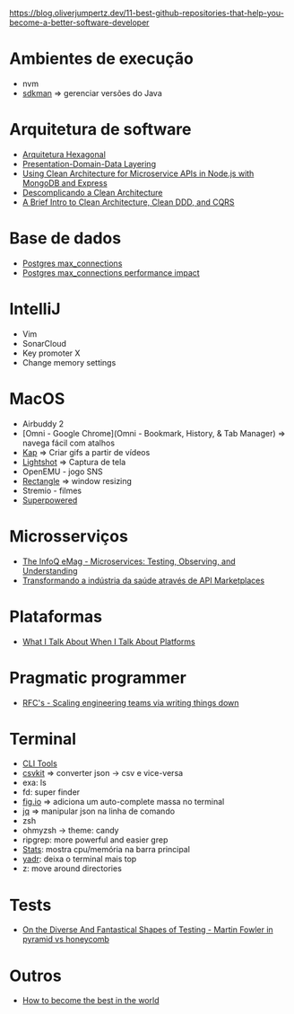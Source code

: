 https://blog.oliverjumpertz.dev/11-best-github-repositories-that-help-you-become-a-better-software-developer

# Ambientes de execução
- nvm
- [sdkman](https://sdkman.io/install) => gerenciar versões do Java

# Arquitetura de software
- [Arquitetura Hexagonal](https://blog.octo.com/en/hexagonal-architecture-three-principles-and-an-implementation-example/#comment-634858)
- [Presentation-Domain-Data Layering](https://martinfowler.com/bliki/PresentationDomainDataLayering.html)
- [Using Clean Architecture for Microservice APIs in Node.js with MongoDB and Express](https://www.youtube.com/watch?v=CnailTcJV_U&ab_channel=DevMastery)
- [Descomplicando a Clean Architecture](https://medium.com/luizalabs/descomplicando-a-clean-architecture-cf4dfc4a1ac6)
- [A Brief Intro to Clean Architecture, Clean DDD, and CQRS](https://medium.com/software-alchemy/a-brief-intro-to-clean-architecture-clean-ddd-and-cqrs-23243c3f31b3)

# Base de dados
- [Postgres max_connections](https://www.cybertec-postgresql.com/en/tuning-max_connections-in-postgresql/)
- [Postgres max_connections performance impact](https://www.cybertec-postgresql.com/en/max_connections-performance-impacts/)

# IntelliJ
- Vim
- SonarCloud
- Key promoter X
- Change memory settings

# MacOS
- Airbuddy 2
- [Omni - Google Chrome](Omni - Bookmark, History, & Tab Manager) => navega fácil com atalhos
- [Kap](https://getkap.co/) => Criar gifs a partir de vídeos
- [Lightshot](https://apps.apple.com/us/app/lightshot-screenshot/id526298438?mt=12) => Captura de tela
- OpenEMU - jogo SNS
- [Rectangle](https://formulae.brew.sh/cask/rectangle) => window resizing
- Stremio - filmes
- [Superpowered](https://superpowered.me/)

# Microsserviços
- [The InfoQ eMag - Microservices: Testing, Observing, and Understanding](https://www.infoq.com/minibooks/understanding-microservices/?itm_source=minibooks&itm_medium=link&itm_campaign=homepage)
- [Transformando a indústria da saúde através de API Marketplaces](https://www.infoq.com/br/articles/healthcare-API-marketplaces/?itm_source=infoq&itm_campaign=footer_links&itm_medium=footer_links_news_page)

# Plataformas
- [What I Talk About When I Talk About Platforms](https://martinfowler.com/articles/talk-about-platforms.html)

# Pragmatic programmer
- [RFC's - Scaling engineering teams via writing things down](https://blog.pragmaticengineer.com/scaling-engineering-teams-via-writing-things-down-rfcs/)

# Terminal
- [CLI Tools](https://medium.com/swlh/my-favorite-cli-tools-c2fa484cee52)
- [csvkit](https://github.com/wireservice/csvkit) => converter json -> csv e vice-versa
- exa: ls
- fd: super finder 
- [fig.io](https://fig.io/) => adiciona um auto-complete massa no terminal
- [jq](https://stedolan.github.io/jq/) => manipular json na linha de comando
- zsh
- ohmyzsh -> theme: candy
- ripgrep: more powerful and easier grep
- [Stats](https://github.com/exelban/stats): mostra cpu/memória na barra principal
- [yadr](https://github.com/skwp/dotfiles): deixa o terminal mais top
- z: move around directories

# Tests
- [On the Diverse And Fantastical Shapes of Testing - Martin Fowler in pyramid vs honeycomb](https://martinfowler.com/articles/2021-test-shapes.html)

# Outros
- [How to become the best in the world](https://unchartedterritories.tomaspueyo.com/p/how-to-become-the-best-in-the-world)
